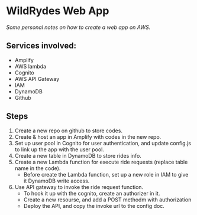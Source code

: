 # WildRydes Web App

*Some personal notes on how to create a web app on AWS.*

## Services involved: 
  - Amplify
  - AWS lambda
  - Cognito
  - AWS API Gateway
  - IAM
  - DynamoDB
  - Github

## Steps
1. Create a new repo on github to store codes.
2. Create & host an app in Amplify with codes in the new repo.
3. Set up user pool in Cognito for user authentication, and update config.js to link up the app with the user pool.
4. Create a new table in DynamoDB to store rides info.
5. Create a new Lambda function for execute ride requests (replace table name in the code).
    - Before create the Lambda function, set up a new role in IAM to give it DynamoDB write access.
6. Use API gateway to invoke the ride request function. 
    - To hook it up with the cognito, create an authorizer in it.
    - Create a new resourse, and add a POST methodm with authorization
    - Deploy the API, and copy the invoke url to the config doc.

